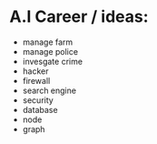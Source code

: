 

# A.I Career / ideas:
- manage farm
- manage police
- invesgate crime
- hacker
- firewall
- search engine
- security
- database 
- node
- graph